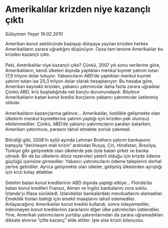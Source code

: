 # Amerikalılar krizden niye kazançlı çıktı

*Süleyman Yaşar 19.02.2010*

<div class="taraf_structure_2col_1zq">
<div class="margen_n">



 <p>Amerikan konut sektöründe başlayıp dünyaya yayılan krizden herkes Amerikalıların zarara uğradığını düşünüyor. Oysa tam tersine Amerikalılar bu krizden kazançlı çıktı. <br/><br/>Peki, Amerikalılar niye kazançlı çıktı? Çünkü, 2007 yılı sonu verilerine göre, Amerikalıların, kendi ülkeleri dışında yaptıkları menkul kıymet yatırım tutarı 17,9 trilyon dolar tutuyor. Yabancıların ABD’de yaptıkları menkul kıymet yatırım tutarı ise 20,3 trilyon dolar olarak hesaplanıyor. Bu hesaba göre, Amerikan kaynaklı krizden, yabancı yatırımcılar daha fazla zarara uğradılar. Çünkü ABD, kriz başladığında net borçlu durumundaydı. Böylece Amerikalıların batan konut kredisi borçlarını yabancı yatırımcılar üstlenmiş oldular. <br/><br/>Amerikalıların kazançlarına gelince... Amerikalılar, özellikle gelişmekte olan ülkelerin menkul kıymetlerine yatırım yaptığı için krizden pek olumsuz etkilenmediler. Çünkü, ABD’de yabancı yatırımcıların paraları batarken, Amerikan yatırımcısı, parasını tahsil etmekte zorluk çekmedi <br/><br/>Bilindiği gibi, 2008’in eylül ayında Lehman Brothers yatırım bankasının batışıyla “derinleşen mali krizin” ardından Rusya, Çin, Hindistan, Brezilya, Türkiye gibi gelişmekte olan ülkelerde pek öyle batan şirket ve banka olmadı. Bir de bu ülkelerin döviz rezervleri yeterli olduğu için krizde ödeme güçlüğü içerisine girmediler. Yabancı yatırımcıların ödeme taleplerini derhal yerine getirdiler. Ayrıca gelişmekte olan ülkeler, gelişmiş ülkelerden ayrıştığı için krizi kolay atlattılar. <br/><br/>Gelelim batan konut kredilerinin ABD dışında yaptığı etkiye... Florida’da batan konut kredileri Fransız, Alman ve İngiliz bankalarını zora soktu. İzlanda’yı iflasa sürükledi. İzlandalılar bankalardaki mevduatlarını alamadılar. Emeklilik fonları battığı için emekli maaşlarını tahsil edemediler. Anlayacağınız Amerikalılar konut kredisi kullandı, sonra ödeyemediler, ödenmeyen konut kredilerinin zararlarını diğer ülke yatırımcıları üstlendiler. Yine, Amerikalı yatırımcıların yurtdışı yatırımlarından da zarara uğramadıkları dikkate alınırsa “çifte kazanç” elde ettiler. İşte size krizin bilançosu.</p>
<br/>
<br/>
<br/>



<br/>


<div id="taraf_not">
</div>

</div>


</div>
